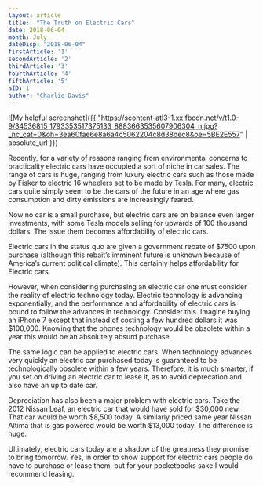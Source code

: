 ```yaml
---
layout: article 
title:  "The Truth on Electric Cars" 
date: 2018-06-04 
month: July
dateDisp: "2018-06-04"
firstArticle: '1'
secondArticle: '2'
thirdArticle: '3'
fourthArticle: '4'
fifthArticle: '5'
aID: 1 
author: "Charlie Davis" 
---
```

![My helpful screenshot]({{ "https://scontent-atl3-1.xx.fbcdn.net/v/t1.0-9/34536815_1793353517375133_8883663535607906304_n.jpg?_nc_cat=0&oh=3ea60fae6e8a6a4c5062204c8d38dec8&oe=5BE2E557" | absolute_url }})

Recently, for a variety of reasons ranging from environmental concerns to practicality electric cars have occupied a sort of niche in car sales. The range of cars is huge, ranging from luxury electric cars such as those made by Fisker to electric 16 wheelers set to be made by Tesla. For many, electric cars quite simply seem to be the cars of the future in an age where gas consumption and dirty emissions are increasingly feared. 

Now no car is a small purchase, but electric cars are on balance even larger investments, with some Tesla models selling for upwards of 100 thousand dollars. The issue them becomes affordability of electric cars. 

Electric cars in the status quo are given a government rebate of $7500 upon purchase (although this rebait’s imminent future is unknown because of America’s current political climate). This certainly helps affordability for Electric cars. 

However, when considering purchasing an electric car one must consider the reality of electric technology today. Electric technology is advancing exponentially, and the performance and affordability of electric cars is bound to follow the advances in technology. 
Consider this. Imagine buying an iPhone 7 except that instead of costing a few hundred dollars it was $100,000. Knowing that the phones technology would be obsolete within a year this would be an absolutely absurd purchase. 

The same logic can be applied to electric cars. When technology advances very quickly an electric car purchased today is guaranteed to be technologically obsolete within a few years. Therefore, it is much smarter, if you set on driving an electric car to lease it, as to avoid deprecation and also have an up to date car. 

Depreciation has also been a major problem with electric cars. Take the 2012 Nissan Leaf, an electric car that would have sold for $30,000 new. That car would be worth $8,500 today. A similarly priced same year Nissan Altima that is gas powered would be worth $13,000 today. The difference is huge.

Ultimately, electric cars today are a shadow of the greatness they promise to bring tomorrow. Yes, in order to show support for electric cars people do have to purchase or lease them, but for your pocketbooks sake I would recommend leasing. 